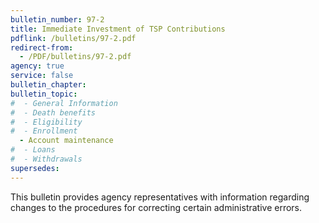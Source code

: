 ```yaml
---
bulletin_number: 97-2
title: Immediate Investment of TSP Contributions
pdflink: /bulletins/97-2.pdf
redirect-from:
  - /PDF/bulletins/97-2.pdf
agency: true
service: false
bulletin_chapter:
bulletin_topic:
#  - General Information
#  - Death benefits
#  - Eligibility
#  - Enrollment
  - Account maintenance
#  - Loans
#  - Withdrawals
supersedes:
---
```


This bulletin provides agency representatives with information regarding changes to the procedures for correcting certain administrative errors.
